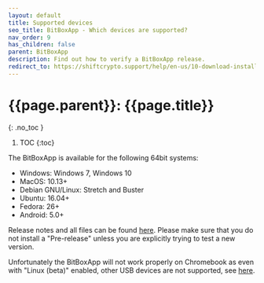 ```yaml
---
layout: default
title: Supported devices
seo_title: BitBoxApp - Which devices are supported?
nav_order: 9
has_children: false
parent: BitBoxApp
description: Find out how to verify a BitBoxApp release.
redirect_to: https://shiftcrypto.support/help/en-us/10-download-installation
---
```


# {{page.parent}}: {{page.title}}
{: .no_toc }


1. TOC
{:toc}

The BitBoxApp is available for the following 64bit systems:
- Windows: Windows 7, Windows 10
- MacOS: 10.13+
- Debian GNU/Linux: Stretch and Buster
- Ubuntu: 16.04+
- Fedora: 26+
- Android: 5.0+

Release notes and all files can be found [here](https://github.com/digitalbitbox/bitbox-wallet-app/releases). Please make sure that you do not install a "Pre-release" unless you are explicitly trying to test a new version.

Unfortunately the BitBoxApp will not work properly on Chromebook as even with "Linux (beta)" enabled, other USB devices are not supported, see [here](https://support.google.com/chromebook/answer/9145439?hl=en).
